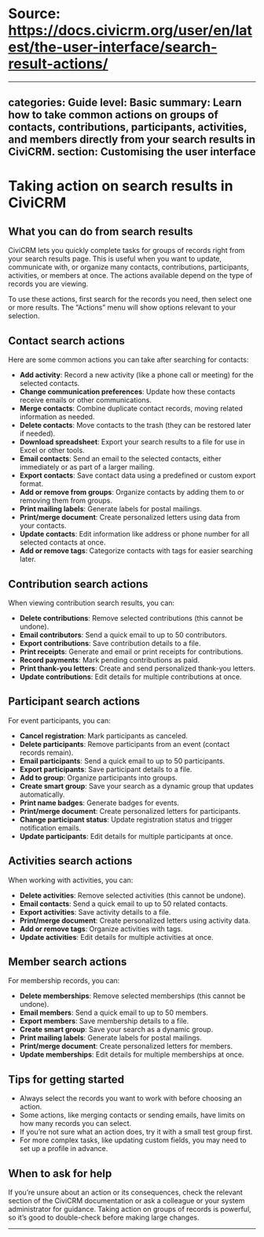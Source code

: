 # Source: https://docs.civicrm.org/user/en/latest/the-user-interface/search-result-actions/

---
categories: Guide
level: Basic
summary: Learn how to take common actions on groups of contacts, contributions, participants, activities, and members directly from your search results in CiviCRM.
section: Customising the user interface
---

# Taking action on search results in CiviCRM

## What you can do from search results

CiviCRM lets you quickly complete tasks for groups of records right from your search results page. This is useful when you want to update, communicate with, or organize many contacts, contributions, participants, activities, or members at once. The actions available depend on the type of records you are viewing.

To use these actions, first search for the records you need, then select one or more results. The “Actions” menu will show options relevant to your selection.

## Contact search actions

Here are some common actions you can take after searching for contacts:

- **Add activity**: Record a new activity (like a phone call or meeting) for the selected contacts.
- **Change communication preferences**: Update how these contacts receive emails or other communications.
- **Merge contacts**: Combine duplicate contact records, moving related information as needed.
- **Delete contacts**: Move contacts to the trash (they can be restored later if needed).
- **Download spreadsheet**: Export your search results to a file for use in Excel or other tools.
- **Email contacts**: Send an email to the selected contacts, either immediately or as part of a larger mailing.
- **Export contacts**: Save contact data using a predefined or custom export format.
- **Add or remove from groups**: Organize contacts by adding them to or removing them from groups.
- **Print mailing labels**: Generate labels for postal mailings.
- **Print/merge document**: Create personalized letters using data from your contacts.
- **Update contacts**: Edit information like address or phone number for all selected contacts at once.
- **Add or remove tags**: Categorize contacts with tags for easier searching later.

## Contribution search actions

When viewing contribution search results, you can:

- **Delete contributions**: Remove selected contributions (this cannot be undone).
- **Email contributors**: Send a quick email to up to 50 contributors.
- **Export contributions**: Save contribution details to a file.
- **Print receipts**: Generate and email or print receipts for contributions.
- **Record payments**: Mark pending contributions as paid.
- **Print thank-you letters**: Create and send personalized thank-you letters.
- **Update contributions**: Edit details for multiple contributions at once.

## Participant search actions

For event participants, you can:

- **Cancel registration**: Mark participants as canceled.
- **Delete participants**: Remove participants from an event (contact records remain).
- **Email participants**: Send a quick email to up to 50 participants.
- **Export participants**: Save participant details to a file.
- **Add to group**: Organize participants into groups.
- **Create smart group**: Save your search as a dynamic group that updates automatically.
- **Print name badges**: Generate badges for events.
- **Print/merge document**: Create personalized letters for participants.
- **Change participant status**: Update registration status and trigger notification emails.
- **Update participants**: Edit details for multiple participants at once.

## Activities search actions

When working with activities, you can:

- **Delete activities**: Remove selected activities (this cannot be undone).
- **Email contacts**: Send a quick email to up to 50 related contacts.
- **Export activities**: Save activity details to a file.
- **Print/merge document**: Create personalized letters using activity data.
- **Add or remove tags**: Organize activities with tags.
- **Update activities**: Edit details for multiple activities at once.

## Member search actions

For membership records, you can:

- **Delete memberships**: Remove selected memberships (this cannot be undone).
- **Email members**: Send a quick email to up to 50 members.
- **Export members**: Save membership details to a file.
- **Create smart group**: Save your search as a dynamic group.
- **Print mailing labels**: Generate labels for postal mailings.
- **Print/merge document**: Create personalized letters for members.
- **Update memberships**: Edit details for multiple memberships at once.

## Tips for getting started

- Always select the records you want to work with before choosing an action.
- Some actions, like merging contacts or sending emails, have limits on how many records you can select.
- If you’re not sure what an action does, try it with a small test group first.
- For more complex tasks, like updating custom fields, you may need to set up a profile in advance.

## When to ask for help

If you’re unsure about an action or its consequences, check the relevant section of the CiviCRM documentation or ask a colleague or your system administrator for guidance. Taking action on groups of records is powerful, so it’s good to double-check before making large changes.

---